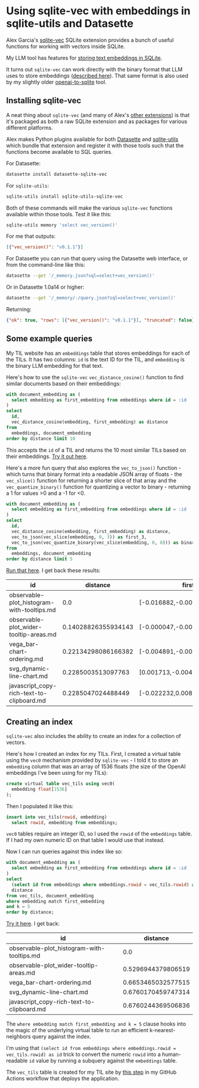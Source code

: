 # Using sqlite-vec with embeddings in sqlite-utils and Datasette

Alex Garcia's [sqlite-vec](https://github.com/asg017/sqlite-vec) SQLite extension provides a bunch of useful functions for working with vectors inside SQLite.

My LLM tool has features for [storing text embeddings in SQLite](https://llm.datasette.io/en/stable/embeddings/index.html).

It turns out `sqlite-vec` can work directly with the binary format that LLM uses to store embeddings ([described here](https://llm.datasette.io/en/stable/embeddings/storage.html)). That same format is also used by my slightly older [openai-to-sqlite](https://datasette.io/tools/openai-to-sqlite) tool.

## Installing sqlite-vec

A neat thing about `sqlite-vec` (and many of Alex's [other extensions](https://github.com/asg017/sqlite-ecosystem)) is that it's packaged as both a raw SQLite extension and as packages for various different platforms.

Alex makes Python plugins available for both [Datasette](https://datasette.io/) and [sqlite-utils](https://sqlite-utils.datasette.io/) which bundle that extension and register it with those tools such that the functions become available to SQL queries.

For Datasette:

```bash
datasette install datasette-sqlite-vec
```
For `sqlite-utils`:

```bash
sqlite-utils install sqlite-utils-sqlite-vec
```
Both of these commands will make the various `sqlite-vec` functions available within those tools. Test it like this:

```bash
sqlite-utils memory 'select vec_version()'
```
For me that outputs:
```json
[{"vec_version()": "v0.1.1"}]
```

For Datasette you can run that query using the Datasette web interface, or from the command-line like this:
```bash
datasette --get '/_memory.json?sql=select+vec_version()'
```
Or in Datasette 1.0a14 or higher:
```bash
datasette --get '/_memory/-/query.json?sql=select+vec_version()'
```
Returning:
```json
{"ok": true, "rows": [{"vec_version()": "v0.1.1"}], "truncated": false}
```
## Some example queries

My TIL website has an `embeddings` table that stores embeddings for each of the TILs. It has two columns: `id` is the text ID for the TIL, and `embedding` is the binary LLM embedding for that text.

Here's how to use the `sqlite-vec` `vec_distance_cosine()` function to find similar documents based on their embeddings:

```sql
with document_embedding as (
  select embedding as first_embedding from embeddings where id = :id
)
select
  id,
  vec_distance_cosine(embedding, first_embedding) as distance
from
  embeddings, document_embedding
order by distance limit 10
```
This accepts the `id` of a TIL and returns the 10 most similar TILs based on their embeddings. [Try it out here](
https://til.assahbismark.com/tils?sql=with+document_embedding+as+%28%0D%0A++select+embedding+as+first_embedding+from+embeddings+where+id+%3D+%3Aid%0D%0A%29%0D%0Aselect%0D%0A++id%2C%0D%0A++vec_distance_cosine%28embedding%2C+first_embedding%29+as+distance%0D%0Afrom%0D%0A++embeddings%2C+document_embedding%0D%0Aorder+by+distance+limit+10&id=observable-plot_histogram-with-tooltips.md).

Here's a more fun query that also explores the `vec_to_json()` function - which turns that binary format into a readable JSON array of floats - the `vec_slice()` function for returning a shorter slice of that array and the `vec_quantize_binary()` function for quantizing a vector to binary - returning a 1 for values >0 and a -1 for <0.

```sql
with document_embedding as (
  select embedding as first_embedding from embeddings where id = :id
)
select
  id,
  vec_distance_cosine(embedding, first_embedding) as distance,
  vec_to_json(vec_slice(embedding, 0, 3)) as first_3,
  vec_to_json(vec_quantize_binary(vec_slice(embedding, 0, 8))) as binary_8
from
  embeddings, document_embedding
order by distance limit 5
```
[Run that here](https://til.assahbismark.com/tils?sql=with+document_embedding+as+%28%0D%0A++select+embedding+as+first_embedding+from+embeddings+where+id+%3D+%3Aid%0D%0A%29%0D%0Aselect%0D%0A++id%2C%0D%0A++vec_distance_cosine%28embedding%2C+first_embedding%29+as+distance%2C%0D%0A++vec_to_json%28vec_slice%28embedding%2C+0%2C+3%29%29+as+first_3%2C%0D%0A++vec_to_json%28vec_quantize_binary%28vec_slice%28embedding%2C+0%2C+8%29%29%29+as+binary_8%0D%0Afrom%0D%0A++embeddings%2C+document_embedding%0D%0Aorder+by+distance+limit+5&id=observable-plot_histogram-with-tooltips.md). I get back these results:

id | distance | first_3 | binary_8
-- | -- | -- | --
observable-plot_histogram-with-tooltips.md | 0.0 | [-0.016882,-0.000301,0.009767] | [0,0,1,0,0,1,1,0]
observable-plot_wider-tooltip-areas.md | 0.14028826355934143 | [-0.000047,-0.005976,-0.007012] | [0,0,0,0,0,1,1,0]
vega_bar-chart-ordering.md | 0.22134298086166382 | [-0.004891,-0.006509,-0.005039] | [0,0,0,0,0,1,0,0]
svg_dynamic-line-chart.md | 0.2285003513097763 | [0.001713,-0.004975,0.010736] | [1,0,1,0,0,1,0,0]
javascript_copy-rich-text-to-clipboard.md | 0.2285047024488449 | [-0.022232,0.008316,-0.000267] | [0,1,0,0,0,1,0,0]


## Creating an index

`sqlite-vec` also includes the ability to create an index for a collection of vectors.

Here's how I created an index for my TILs. First, I created a virtual table using the `vec0` mechanism provided by `sqlite-vec` - I told it to store an `embedding` column that was an array of 1536 floats (the size of the OpenAI embeddings I've been using for my TILs):

```sql
create virtual table vec_tils using vec0(
  embedding float[1536]
);
```
Then I populated it like this:
```sql
insert into vec_tils(rowid, embedding)
  select rowid, embedding from embeddings;
```
`vec0` tables require an integer ID, so I used the `rowid` of the `embeddings` table. If I had my own numeric ID on that table I would use that instead.

Now I can run queries against this index like so:

```sql
with document_embedding as (
  select embedding as first_embedding from embeddings where id = :id
)
select
  (select id from embeddings where embeddings.rowid = vec_tils.rowid) as id,
  distance
from vec_tils, document_embedding
where embedding match first_embedding
and k = 5
order by distance;
```
[Try it here](https://til.assahbismark.com/tils?sql=with+document_embedding+as+%28%0D%0A++select+embedding+as+first_embedding+from+embeddings+where+id+%3D+%3Aid%0D%0A%29%0D%0Aselect%0D%0A++%28select+id+from+embeddings+where+embeddings.rowid+%3D+vec_tils.rowid%29+as+id%2C%0D%0A++distance%0D%0Afrom+vec_tils%2C+document_embedding%0D%0Awhere+embedding+match+first_embedding%0D%0Aand+k+%3D+5%0D%0Aorder+by+distance%3B&id=observable-plot_histogram-with-tooltips.md). I get back:


id | distance
-- | --
observable-plot_histogram-with-tooltips.md | 0.0
observable-plot_wider-tooltip-areas.md | 0.5296944379806519
vega_bar-chart-ordering.md | 0.6653465032577515
svg_dynamic-line-chart.md | 0.6760170459747314
javascript_copy-rich-text-to-clipboard.md | 0.6760244369506836

The `where embedding match first_embedding and k = 5` clause hooks into the magic of the underlying virtual table to run an efficient k-nearest-neighbors query against the index.

I'm using that `(select id from embeddings where embeddings.rowid = vec_tils.rowid) as id` trick to convert the numeric `rowid` into a human-readable `id` value by running a subquery against the `embeddings` table.

The `vec_tils` table is created for my TIL site by [this step](https://github.com/simonw/til/blob/e0dc31efcb41c9472681a8b1bb7a19993d4cb3f2/.github/workflows/build.yml#L82-L91) in my GitHub Actions workflow that deploys the application.
